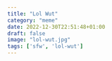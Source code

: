 ```yaml
---
title: "Lol Wut"
category: "meme"
date: 2022-12-30T22:51:48+01:00
draft: false
image: "lol-wut.jpg"
tags: ['sfw', 'lol-wut']
---
```


